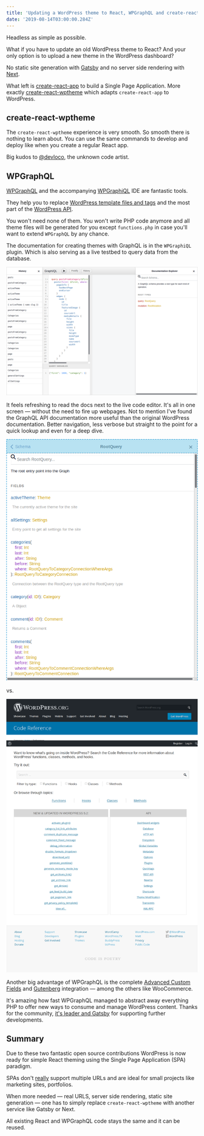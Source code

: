 ```yaml
---
title: 'Updating a WordPress theme to React, WPGraphQL and create-react-wptheme'
date: '2019-08-14T03:00:00.284Z'
---
```


Headless as simple as possible.

<!--more-->

What if you have to update an old WordPress theme to React? And your only option is to upload a new theme in the WordPress dashboard?

No static site generation with [Gatsby](https://www.gatsbyjs.org/) and no server side rendering with [Next](https://nextjs.org/).

What left is [create-react-app](https://create-react-app.dev/) to build a Single Page Application. More exactly [create-react-wptheme](https://github.com/devloco/create-react-wptheme) which adapts `create-react-app` to WordPress.

## create-react-wptheme

The `create-react-wptheme` experience is very smooth. So smooth there is nothing to learn about. You can use the same commands to develop and deploy like when you create a regular React app.

Big kudos to [@devloco](https://github.com/devloco), the unknown code artist.

## WPGraphQL

[WPGraphQL](https://www.wpgraphql.com/) and the accompanying [WPGraphiQL](https://github.com/wp-graphql/wp-graphiql) IDE are fantastic tools.

They help you to replace [WordPress template files and tags](https://developer.wordpress.org/themes/basics/template-hierarchy/) and the most part of the [WordPress API](https://developer.wordpress.org/reference/).

You won't need none of them. You won't write PHP code anymore and all theme files will be generated for you except `functions.php` in case you'll want to extend `WPGraphQL` by any chance.

The documentation for creating themes with GraphQL is in the `WPGraphiQL` plugin. Which is also serving as a live testbed to query data from the database.

![wp-graphiql-screenshot.png](wp-graphiql-screenshot.png)

It feels refreshing to read the docs next to the live code editor. It's all in one screen &mdash; without the need to fire up webpages. Not to mention I've found the GraphQL API documentation more useful than the original WordPress documentation. Better navigation, less verbose but straight to the point for a quick lookup and even for a deep dive.

![wp-graphiql-apidocs.png](wp-graphiql-apidocs.png)

vs.

![wp-api-screenshot.png](wp-api-screenshot.png)

Another big advantage of WPGraphQL is the complete [Advanced Custom Fields](https://www.wpgraphql.com/acf/) and [Gutenberg](https://docs.wpgraphql.com/extensions/wpgraphql-gutenberg) integration &mdash; among the others like WooCommerce.

It's amazing how fast WPGraphQL managed to abstract away everything PHP to offer new ways to consume and manage WordPress content. Thanks for the community, [it's leader and Gatsby](https://wptavern.com/jason-bahl-joins-the-gatsby-team-to-work-on-wpgraphql-full-time) for supporting further developments.

## Summary

Due to these two fantastic open source contributions WordPress is now ready for simple React theming using the Single Page Application (SPA) paradigm.

SPAs don't [really](https://github.com/metamn/inu-v2-b/issues/32) support multiple URLs and are ideal for small projects like marketing sites, portfolios.

When more needed &mdash; real URLS, server side rendering, static site generation &mdash; one has to simply replace `create-react-wptheme` with another service like Gatsby or Next.

All existing React and WPGraphQL code stays the same and it can be reused.
